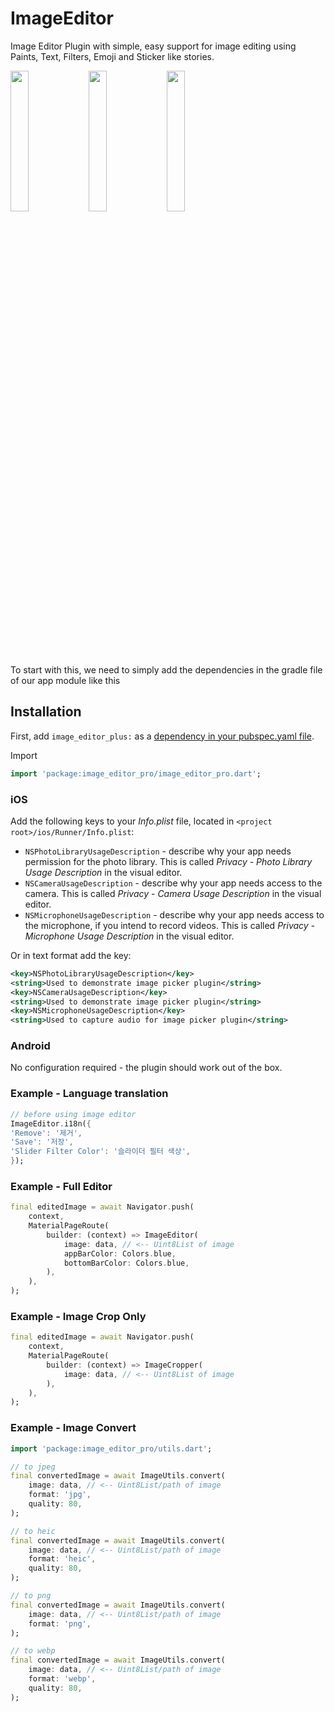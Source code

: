 # ImageEditor

Image Editor Plugin with simple, easy support for image editing using Paints, Text, Filters, Emoji and Sticker like stories.


<img src="https://github.com/user-attachments/assets/d61da595-ad9e-4369-a825-53eb8e722b34" width="24%">
<img src="https://github.com/user-attachments/assets/c389fb5e-1229-4b89-aaa1-bb5ac247eb77" width="24%">
<img src="https://github.com/user-attachments/assets/ed6ba51a-2e4c-4bb3-b868-00868e6aa22f" width="24%">


To start with this, we need to simply add the dependencies in the gradle file of our app module like this

## Installation

First, add `image_editor_plus:` as a [dependency in your pubspec.yaml file](https://flutter.io/platform-plugins/).

Import

```dart
import 'package:image_editor_pro/image_editor_pro.dart';
```

### iOS

Add the following keys to your _Info.plist_ file, located in `<project root>/ios/Runner/Info.plist`:

* `NSPhotoLibraryUsageDescription` - describe why your app needs permission for the photo library. This is called _Privacy - Photo Library Usage Description_ in the visual editor.
* `NSCameraUsageDescription` - describe why your app needs access to the camera. This is called _Privacy - Camera Usage Description_ in the visual editor.
* `NSMicrophoneUsageDescription` - describe why your app needs access to the microphone, if you intend to record videos. This is called _Privacy - Microphone Usage Description_ in the visual editor.

Or in text format add the key:

``` xml
<key>NSPhotoLibraryUsageDescription</key>
<string>Used to demonstrate image picker plugin</string>
<key>NSCameraUsageDescription</key>
<string>Used to demonstrate image picker plugin</string>
<key>NSMicrophoneUsageDescription</key>
<string>Used to capture audio for image picker plugin</string>
```

### Android

No configuration required - the plugin should work out of the box.


### Example - Language translation

```dart
// before using image editor
ImageEditor.i18n({
'Remove': '제거',
'Save': '저장',
'Slider Filter Color': '슬라이더 필터 색상',
});

```


### Example - Full Editor

```dart
final editedImage = await Navigator.push(
    context,
    MaterialPageRoute(
        builder: (context) => ImageEditor(
            image: data, // <-- Uint8List of image
            appBarColor: Colors.blue,
            bottomBarColor: Colors.blue,
        ),
    ),
);
```


### Example - Image Crop Only

```dart
final editedImage = await Navigator.push(
    context,
    MaterialPageRoute(
        builder: (context) => ImageCropper(
            image: data, // <-- Uint8List of image
        ),
    ),
);
```


### Example - Image Convert

```dart
import 'package:image_editor_pro/utils.dart';

// to jpeg
final convertedImage = await ImageUtils.convert(
    image: data, // <-- Uint8List/path of image
    format: 'jpg',
    quality: 80,
);

// to heic
final convertedImage = await ImageUtils.convert(
    image: data, // <-- Uint8List/path of image
    format: 'heic',
    quality: 80,
);

// to png
final convertedImage = await ImageUtils.convert(
    image: data, // <-- Uint8List/path of image
    format: 'png',
);

// to webp
final convertedImage = await ImageUtils.convert(
    image: data, // <-- Uint8List/path of image
    format: 'webp',
    quality: 80,
);
```

